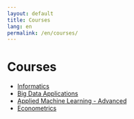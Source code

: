```yaml
---
layout: default
title: Courses
lang: en
permalink: /en/courses/
---
```


# Courses

- [Informatics](/en/courses/co/informatica/)
- [Big Data Applications](/en/courses/co/bigdata/)
- [Applied Machine Learning - Advanced](/en/courses/co/appliedML/)
- [Econometrics](/en/courses/co/econometrics/)